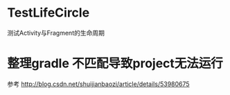 # TestLifeCircle
测试Activity与Fragment的生命周期
# 整理gradle 不匹配导致project无法运行
参考 http://blog.csdn.net/shuijianbaozi/article/details/53980675